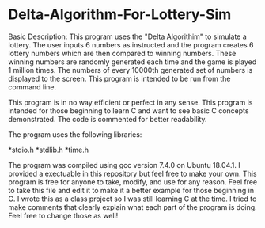 # Delta-Algorithm-For-Lottery-Sim

Basic Description: This program uses the "Delta Algorithim" to simulate a lottery.
The user inputs 6 numbers as instructed and the program creates 6 lottery
numbers which are then compared to winning numbers. These winning numbers are
randomly generated each time and the game is played 1 million times. The numbers of
every 10000th generated set of numbers is displayed to the screen. This program is intended
to be run from the command line.

This program is in no way efficient or perfect in any sense. This program is intended for those
beginning to learn C and want to see basic C concepts demonstrated. The code is commented for better
readability.

The program uses the following libraries:

  *stdio.h
  *stdlib.h
  *time.h

The program was compiled using gcc version 7.4.0 on Ubuntu 18.04.1. I provided a exectuable
in this repository but feel free to make your own. This program is free for anyone to take, modify,
and use for any reason. Feel free to take this file and edit it to make it a better example for
those beginning in C. I wrote this as a class project so I was still learning C at the time. I tried
to make comments that clearly explain what each part of the program is doing. Feel free to change those
as well!



